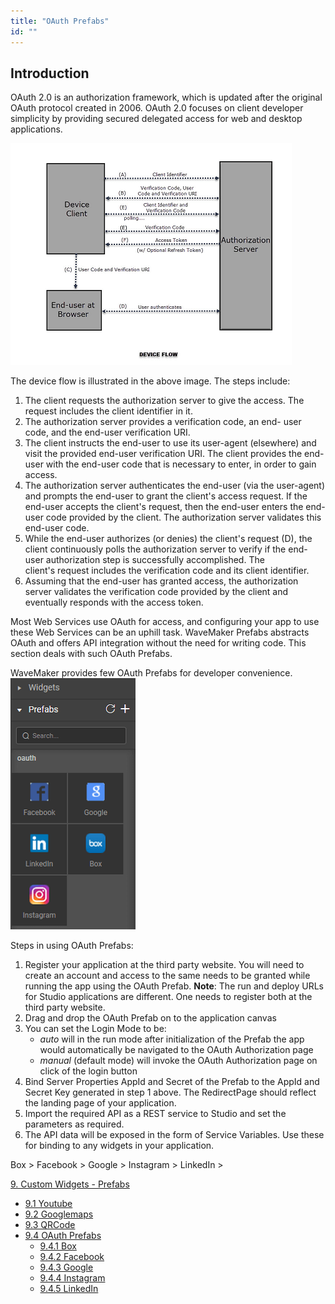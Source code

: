 ```yaml
---
title: "OAuth Prefabs"
id: ""
---
```


## Introduction

OAuth 2.0 is an authorization framework, which is updated after the original OAuth protocol created in 2006. OAuth 2.0 focuses on client developer simplicity by providing secured delegated access for web and desktop applications.

[![](../../../assets/instagram-design-flow.png)](../../../assets/instagram-design-flow.png)

The device flow is illustrated in the above image. The steps include:

1. The client requests the authorization server to give the access. The request includes the client identifier in it.
2. The authorization server provides a verification code, an end- user code, and the end-user verification URI.
3. The client instructs the end-user to use its user-agent (elsewhere) and visit the provided end-user verification URI. The client provides the end-user with the end-user code that is necessary to enter, in order to gain access.
4. The authorization server authenticates the end-user (via the user-agent) and prompts the end-user to grant the client's access request. If the end-user accepts the client's request, then the end-user enters the end-user code provided by the client. The authorization server validates this end-user code.
5. While the end-user authorizes (or denies) the client's request (D), the client continuously polls the authorization server to verify if the end-user authorization step is successfully accomplished. The client's request includes the verification code and its client identifier.
6. Assuming that the end-user has granted access, the authorization server validates the verification code provided by the client and eventually responds with the access token.

Most Web Services use OAuth for access, and configuring your app to use these Web Services can be an uphill task. WaveMaker Prefabs abstracts OAuth and offers API integration without the need for writing code. This section deals with such OAuth Prefabs.

WaveMaker provides few OAuth Prefabs for developer convenience. [![](../../../assets/OAuth.png)](../../../assets/OAuth.png)

Steps in using OAuth Prefabs:

1. Register your application at the third party website. You will need to create an account and access to the same needs to be granted while running the app using the OAuth Prefab. **Note**: The run and deploy URLs for Studio applications are different. One needs to register both at the third party website.
2. Drag and drop the OAuth Prefab on to the application canvas
3. You can set the Login Mode to be:
    - _auto_ will in the run mode after initialization of the Prefab the app would automatically be navigated to the OAuth Authorization page
    - _manual_ (default mode) will invoke the OAuth Authorization page on click of the login button
4. Bind Server Properties AppId and Secret of the Prefab to the AppId and Secret Key generated in step 1 above. The RedirectPage should reflect the landing page of your application.
5. Import the required API as a REST service to Studio and set the parameters as required.
6. The API data will be exposed in the form of Service Variables. Use these for binding to any widgets in your application.

Box > Facebook > Google > Instagram > LinkedIn >

[9\. Custom Widgets - Prefabs](/learn/app-development/widgets/widget-library/#prefabs)

- [9.1 Youtube](/learn/app-development/widgets/prefab/youtube/)
- [9.2 Googlemaps](/learn/app-development/widgets/prefab/googlemaps/)
- [9.3 QRCode](/learn/app-development/widgets/prefab/qrcode/)
- [9.4 OAuth Prefabs](/learn/app-development/widgets/prefab/oauth-prefabs/)
    - [9.4.1 Box](/learn/app-development/widgets/prefab/oauth-prefabs/box/)
    - [9.4.2 Facebook](/learn/app-development/widgets/prefab/oauth-prefabs/facebook/)
    - [9.4.3 Google](/learn/app-development/widgets/prefab/oauth-prefabs/google/)
    - [9.4.4 Instagram](learn/app-development/widgets/prefab/oauth-prefabs/instagram/)
    - [9.4.5 LinkedIn](/learn/app-development/widgets/prefab/oauth-prefabs/linkedin/)

